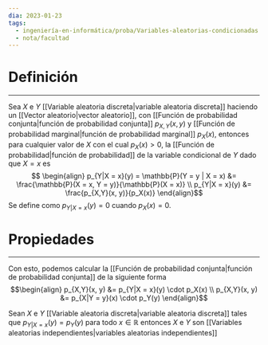 ```yaml
---
dia: 2023-01-23
tags:
  - ingeniería-en-informática/proba/Variables-aleatorias-condicionadas
  - nota/facultad
---
```

# Definición
---
Sea $X$ e $Y$ [[Variable aleatoria discreta|variable aleatoria discreta]] haciendo un [[Vector aleatorio|vector aleatorio]], con [[Función de probabilidad conjunta|función de probabilidad conjunta]] $p_{X,Y}(x, y)$ y [[Función de probabilidad marginal|función de probabilidad marginal]] $p_X(x)$, entonces para cualquier valor de $X$ con el cual $p_X(x) > 0$, la [[Función de probabilidad|función de probabilidad]] de la variable condicional de $Y$ dado que $X = x$ es  $$ \begin{align} p_{Y|X = x}(y) = \mathbb{P}(Y = y | X = x) &= \frac{\mathbb{P}(X = x, Y = y)}{\mathbb{P}(X = x)}  \\
p_{Y|X = x}(y) &= \frac{p_{X,Y}(x, y)}{p_X(x)}
\end{align}$$
Se define como $p_{Y|X = x}(y) = 0$ cuando $p_X(x) = 0$.

# Propiedades
---
Con esto, podemos calcular la [[Función de probabilidad conjunta|función de probabilidad conjunta]] de la siguiente forma $$\begin{align}
p_{X,Y}(x, y) &= p_{Y|X = x}(y) \cdot p_X(x) \\
p_{X,Y}(x, y) &= p_{X|Y = y}(x) \cdot p_Y(y)
\end{align}$$

Sean $X$ e $Y$ [[Variable aleatoria discreta|variable aleatoria discreta]] tales que $p_{Y|X = x}(y) = p_Y(y)$ para todo $x \in \mathbb{R}$ entonces $X$ e $Y$ son [[Variables aleatorias independientes|variables aleatorias independientes]]
